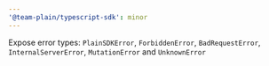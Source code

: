 ```yaml
---
'@team-plain/typescript-sdk': minor
---
```


Expose error types: `PlainSDKError`, `ForbiddenError`, `BadRequestError`, `InternalServerError`, `MutationError` and `UnknownError`
